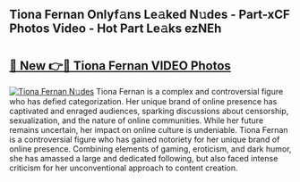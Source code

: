 ## Tiona Fernan Onlyf𝚊ns Le𝚊ked N𝚞des - Part-xCF Photos Video - Hot Part Le𝚊ks ezNEh

# <h2><a href="http://ab18605.deff.icu/?id=Tiona+Fernan">🔗 New 👉🔴 Tiona Fernan VIDEO Photos</a></h2>

[![Tiona Fernan N𝚞des](https://i.imgur.com/rIISA9y.gif)](http://ab18605.deff.icu/?id=Tiona+Fernan)
Tiona Fernan is a complex and controversial figure who has defied categorization. Her unique brand of online presence has captivated and enraged audiences, sparking discussions about censorship, sexualization, and the nature of online communities. While her future remains uncertain, her impact on online culture is undeniable. Tiona Fernan is a controversial figure who has gained notoriety for her unique brand of online presence. Combining elements of gaming, eroticism, and dark humor, she has amassed a large and dedicated following, but also faced intense criticism for her unconventional approach to content creation.
